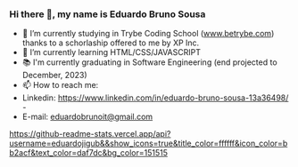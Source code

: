 ### Hi there 👋, my name is Eduardo Bruno Sousa 

- 🔭 I’m currently studying in Trybe Coding School (www.betrybe.com) thanks to a schorlaship offered to me by XP Inc.
- 🌱 I’m currently learning HTML/CSS/JAVASCRIPT 
- 📚 I'm currently graduating in Software Engineering (end projected to December, 2023)
- 📫 How to reach me: 
- Linkedin: https://www.linkedin.com/in/eduardo-bruno-sousa-13a36498/  - 
- E-mail: eduardobrunoit@gmail.com

https://github-readme-stats.vercel.app/api?username=eduardojigub&&show_icons=true&title_color=ffffff&icon_color=bb2acf&text_color=daf7dc&bg_color=151515
